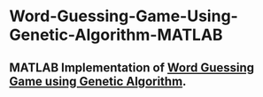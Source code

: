 # Word-Guessing-Game-Using-Genetic-Algorithm-MATLAB

## MATLAB Implementation of [Word Guessing Game using Genetic Algorithm](https://github.com/kurlp00/Word-Guessing-Game-Using-Genetic-Algorithm).

